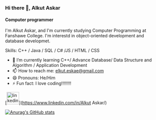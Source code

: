 ### Hi there 👋, Alkut Askar
#### Computer programmer
I'm Alkut Askar, and I'm currently studying Computer Programming at Fanshawe College. I'm interestd in object-oriented development and database developmet.

Skills: C++ / Java / SQL / C# /JS / HTML / CSS

- 🌱 I’m currently learning C++/ Advance Database/ Data Structure and Algorithm / Application Development 
- 📫 How to reach me: elkut.eskae@gmail.com 
- 😄 Pronouns: He/Him 
- ⚡ Fun fact: I love coding!!!!!!!! 


[<img src='https://cdn.jsdelivr.net/npm/simple-icons@3.0.1/icons/linkedin.svg' alt='linkedin' height='40'>](https://www.linkedin.com/in/Alkut Askar/)  



[![Anurag's GitHub stats](https://github-readme-stats.vercel.app/api?username=elkut)](https://github.com/anuraghazra/github-readme-stats)



